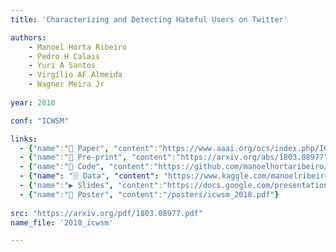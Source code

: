 ```yaml
---
title: 'Characterizing and Detecting Hateful Users on Twitter'

authors:
    - Manoel Horta Ribeiro
    - Pedro H Calais
    - Yuri A Santos
    - Virgílio AF Almeida
    - Wagner Meira Jr
    
year: 2018

conf: "ICWSM"

links:
  - {"name":"📜 Paper", "content":"https://www.aaai.org/ocs/index.php/ICWSM/ICWSM18/paper/view/17837"}
  - {"name":"📄 Pre-print", "content":"https://arxiv.org/abs/1803.08977"}
  - {"name":"🔗️ Code", "content":"https://github.com/manoelhortaribeiro/HatefulUsersTwitter"}
  - {"name": "🗄 Data", "content": "https://www.kaggle.com/manoelribeiro/hateful-users-on-twitter"}
  - {"name":"▶️ Slides", "content":"https://docs.google.com/presentation/d/1_FzEmGTKGI_AIctXZi5N7vzQtDFGLBedjeo5cRtte68/edit#slide=id.g337a92c0cf_2_50"}
  - {"name":"📃 Poster", "content":"/posters/icwsm_2018.pdf"}
  
src: "https://arxiv.org/pdf/1803.08977.pdf"
name_file: '2018_icwsm'

---
```

